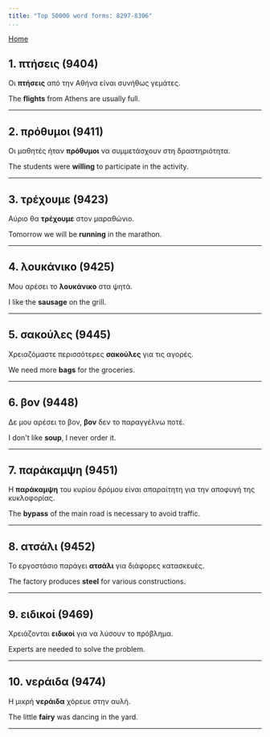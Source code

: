 ```yaml
---
title: "Top 50000 word forms: 8297-8306"
...
```


[Home](./) 

## 1. πτήσεις (9404)

Οι **πτήσεις** από την Αθήνα είναι συνήθως γεμάτες.

The **flights** from Athens are usually full.

---

## 2. πρόθυμοι (9411)

Οι μαθητές ήταν **πρόθυμοι** να συμμετάσχουν στη δραστηριότητα.  

The students were **willing** to participate in the activity.

---

## 3. τρέχουμε (9423)

Αύριο θα **τρέχουμε** στον μαραθώνιο.

Tomorrow we will be **running** in the marathon.

---

## 4. λουκάνικο (9425)

Μου αρέσει το **λουκάνικο** στα ψητά.  

I like the **sausage** on the grill.

---

## 5. σακούλες (9445)

Χρειαζόμαστε περισσότερες **σακούλες** για τις αγορές.

We need more **bags** for the groceries.

---

## 6. βον (9448)

Δε μου αρέσει το βον, **βον** δεν το παραγγέλνω ποτέ.

I don't like **soup**, I never order it.

---

## 7. παράκαμψη (9451)

Η **παράκαμψη** του κυρίου δρόμου είναι απαραίτητη για την αποφυγή της κυκλοφορίας.

The **bypass** of the main road is necessary to avoid traffic.

---

## 8. ατσάλι (9452)

Το εργοστάσιο παράγει **ατσάλι** για διάφορες κατασκευές.  

The factory produces **steel** for various constructions.

---

## 9. ειδικοί (9469)

Χρειάζονται **ειδικοί** για να λύσουν το πρόβλημα.  

Experts are needed to solve the problem.

---

## 10. νεράιδα (9474)

Η μικρή **νεράιδα** χόρευε στην αυλή.  

The little **fairy** was dancing in the yard.

---

